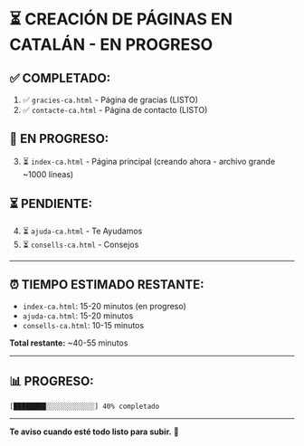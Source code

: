 # ⏳ CREACIÓN DE PÁGINAS EN CATALÁN - EN PROGRESO

## ✅ COMPLETADO:

1. ✅ `gracies-ca.html` - Página de gracias (LISTO)
2. ✅ `contacte-ca.html` - Página de contacto (LISTO)

## 🔄 EN PROGRESO:

3. ⏳ `index-ca.html` - Página principal (creando ahora - archivo grande ~1000 líneas)

## ⏳ PENDIENTE:

4. ⏳ `ajuda-ca.html` - Te Ayudamos
5. ⏳ `consells-ca.html` - Consejos

---

## ⏰ TIEMPO ESTIMADO RESTANTE:

- `index-ca.html`: 15-20 minutos (en progreso)
- `ajuda-ca.html`: 15-20 minutos
- `consells-ca.html`: 10-15 minutos

**Total restante:** ~40-55 minutos

---

## 📊 PROGRESO:

```
[████████░░░░░░░░░░░░] 40% completado
```

---

**Te aviso cuando esté todo listo para subir.** 🚀

